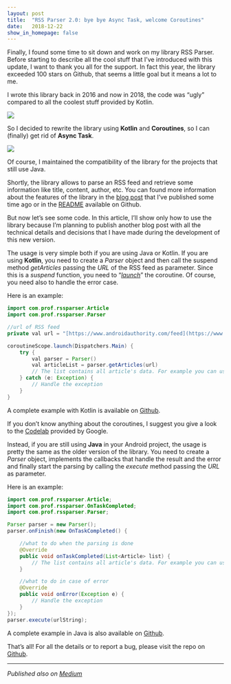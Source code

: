 ```yaml
---
layout: post
title:  "RSS Parser 2.0: bye bye Async Task, welcome Coroutines"
date:   2018-12-22
show_in_homepage: false
---
```


Finally, I found some time to sit down and work on my library RSS Parser. Before starting to describe all the cool stuff that I’ve introduced with this update, I want to thank you all for the support. In fact this year, the library exceeded 100 stars on Github, that seems a little goal but it means a lot to me.

I wrote this library back in 2016 and now in 2018, the code was “ugly” compared to all the coolest stuff provided by Kotlin.

![](https://cdn-images-1.medium.com/max/2000/1*T__9s7dfREGnF13oRlBhDg.jpeg)

So I decided to rewrite the library using **Kotlin** and **Coroutines**, so I can (finally) get rid of **Async Task**.

![](https://cdn-images-1.medium.com/max/2000/1*87C2QK8usMRMZ-hpdrqKKA.jpeg)

Of course, I maintained the compatibility of the library for the projects that still use Java.

Shortly, the library allows to parse an RSS feed and retrieve some information like title, content, author, etc. You can found more information about the features of the library in the [blog post](http://www.marcogomiero.com/posts/rss-parser-library/) that I’ve published some time ago or in the [README](https://github.com/prof18/RSS-Parser) available on Github.

But now let’s see some code. In this article, I’ll show only how to use the library because I’m planning to publish another blog post with all the technical details and decisions that I have made during the development of this new version.
 
The usage is very simple both if you are using Java or Kotlin. 
If you are using **Kotlin**, you need to create a *Parser* object and then call the suspend method *getArticles* passing the *URL* of the RSS feed as parameter. Since this is a *suspend* function, you need to “[*launch*](https://kotlin.github.io/kotlinx.coroutines/kotlinx-coroutines-core/kotlinx.coroutines/launch.html)” the coroutine. Of course, you need also to handle the error case.

Here is an example:

```java
import com.prof.rssparser.Article
import com.prof.rssparser.Parser

//url of RSS feed
private val url = "[https://www.androidauthority.com/feed](https://www.androidauthority.com/feed)"

coroutineScope.launch(Dispatchers.Main) {
    try {
        val parser = Parser()
        val articleList = parser.getArticles(url)
        // The list contains all article's data. For example you can use it for your adapter.
    } catch (e: Exception) {
        // Handle the exception
    }
}
```

A complete example with Kotlin is available on [Github](https://github.com/prof18/RSS-Parser/tree/master/samplekotlin).

If you don’t know anything about the coroutines, I suggest you give a look to the [Codelab](https://codelabs.developers.google.com/codelabs/kotlin-coroutines/) provided by Google.

Instead, if you are still using **Java** in your Android project, the usage is pretty the same as the older version of the library. You need to create a *Parser* object, implements the callbacks that handle the result and the error and finally start the parsing by calling the *execute* method passing the *URL* as parameter.

Here is an example:

```java
import com.prof.rssparser.Article;
import com.prof.rssparser.OnTaskCompleted;
import com.prof.rssparser.Parser;

Parser parser = new Parser();
parser.onFinish(new OnTaskCompleted() {

    //what to do when the parsing is done
    @Override
    public void onTaskCompleted(List<Article> list) {
        // The list contains all article's data. For example you can use it for your adapter.
    }

    //what to do in case of error
    @Override
    public void onError(Exception e) {
        // Handle the exception
    }
});
parser.execute(urlString);
```

A complete example in Java is also available on [Github](https://github.com/prof18/RSS-Parser/tree/master/samplejava).

That’s all! For all the details or to report a bug, please visit the repo on [Github](https://github.com/prof18/RSS-Parser).

----

*Published also on [Medium](https://medium.com/@marcogomiero/rss-parser-2-0-bye-bye-async-task-welcome-coroutines-6002c9de5145)*
